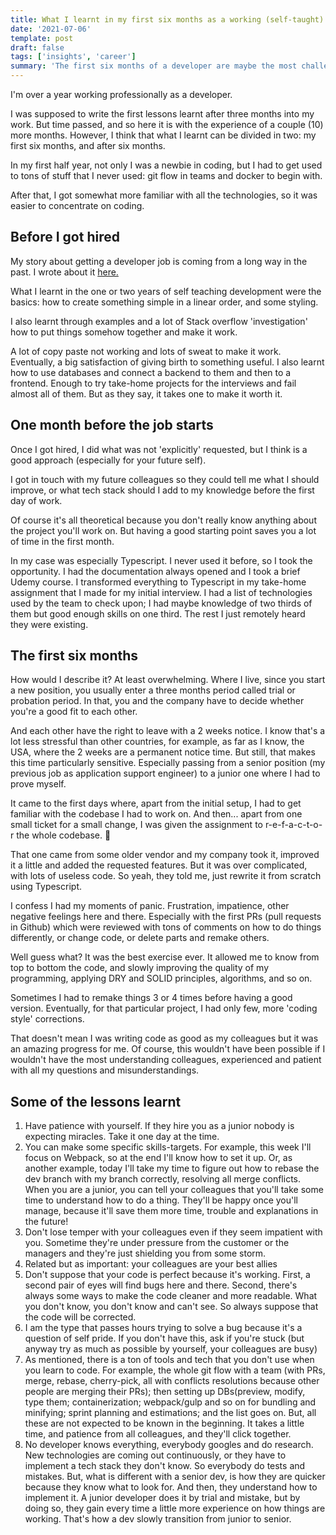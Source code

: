```yaml
---
title: What I learnt in my first six months as a working (self-taught) developer
date: '2021-07-06'
template: post
draft: false
tags: ['insights', 'career']
summary: 'The first six months of a developer are maybe the most challenging. This is what I learnt. My mistakes and accomplishments, to become a better dev'
---
```


I'm over a year working professionally as a developer.

I was supposed to write the first lessons learnt after three months into my work. But time passed, and so here it is with the experience of a couple (10) more months.
However, I think that what I learnt can be divided in two: my first six months, and after six months.

In my first half year, not only I was a newbie in coding, but I had to get used to tons of stuff that I never used: git flow in teams and docker to begin with.

After that, I got somewhat more familiar with all the technologies, so it was easier to concentrate on coding.

## Before I got hired

My story about getting a developer job is coming from a long way in the past. I wrote about it <a href="https://buaiscia.github.io/blog/how-transitioned-from-humanistic-to-tech-and-helped">here.</a>

What I learnt in the one or two years of self teaching development were the basics: how to create something simple in a linear order, and some styling.

I also learnt through examples and a lot of Stack overflow 'investigation' how to put things somehow together and make it work.

A lot of copy paste not working and lots of sweat to make it work. Eventually, a big satisfaction of giving birth to something useful.
I also learnt how to use databases and connect a backend to them and then to a frontend. Enough to try take-home projects for the interviews and fail almost all of them. But as they say, it takes one to make it worth it.

## One month before the job starts

Once I got hired, I did what was not 'explicitly' requested, but I think is a good approach (especially for your future self).

I got in touch with my future colleagues so they could tell me what I should improve, or what tech stack should I add to my knowledge before the first day of work.

Of course it's all theoretical because you don't really know anything about the project you'll work on. But having a good starting point saves you a lot of time in the first month.

In my case was especially Typescript. I never used it before, so I took the opportunity. I had the documentation always opened and I took a brief Udemy course. I transformed everything to Typescript in my take-home assignment that I made for my initial interview.
I had a list of technologies used by the team to check upon; I had maybe knowledge of two thirds of them but good enough skills on one third. The rest I just remotely heard they were existing.

## The first six months

How would I describe it? At least overwhelming. Where I live, since you start a new position, you usually enter a three months period called trial or probation period. In that, you and the company have to decide whether you're a good fit to each other.

And each other have the right to leave with a 2 weeks notice. I know that's a lot less stressful than other countries, for example, as far as I know, the USA, where the 2 weeks are a permanent notice time. But still, that makes this time particularly sensitive.
Especially passing from a senior position (my previous job as application support engineer) to a junior one where I had to prove myself.

It came to the first days where, apart from the initial setup, I had to get familiar with the codebase I had to work on.
And then... apart from one small ticket for a small change, I was given the assignment to r-e-f-a-c-t-o-r the whole codebase. 🤯

That one came from some older vendor and my company took it, improved it a little and added the requested features.
But it was over complicated, with lots of useless code. So yeah, they told me, just rewrite it from scratch using Typescript.

I confess I had my moments of panic. Frustration, impatience, other negative feelings here and there.
Especially with the first PRs (pull requests in Github) which were reviewed with tons of comments on how to do things differently, or change code, or delete parts and remake others.

Well guess what? It was the best exercise ever. It allowed me to know from top to bottom the code, and slowly improving the quality of my programming, applying DRY and SOLID principles, algorithms, and so on.

Sometimes I had to remake things 3 or 4 times before having a good version.
Eventually, for that particular project, I had only few, more 'coding style' corrections.

That doesn't mean I was writing code as good as my colleagues but it was an amazing progress for me.
Of course, this wouldn't have been possible if I wouldn't have the most understanding colleagues, experienced and patient with all my questions and misunderstandings.

## Some of the lessons learnt

<ol>
  <li>
    Have patience with yourself. If they hire you as a junior nobody is expecting miracles. Take it
    one day at the time.
  </li>
  <li>
    You can make some specific skills-targets. For example, this week I'll focus on Webpack, so at
    the end I'll know how to set it up. Or, as another example, today I'll take my time to figure
    out how to rebase the dev branch with my branch correctly, resolving all merge conflicts. When
    you are a junior, you can tell your colleagues that you'll take some time to understand how to
    do a thing. They'll be happy once you'll manage, because it'll save them more time, trouble and
    explanations in the future!
  </li>
  <li>
    Don't lose temper with your colleagues even if they seem impatient with you. Sometime they're
    under pressure from the customer or the managers and they're just shielding you from some storm.
  </li>
  <li>Related but as important: your colleagues are your best allies</li>
  <li>
    Don't suppose that your code is perfect because it's working. First, a second pair of eyes will
    find bugs here and there. Second, there's always some ways to make the code cleaner and more
    readable. What you don't know, you don't know and can't see. So always suppose that the code
    will be corrected.
  </li>
  <li>
    I am the type that passes hours trying to solve a bug because it's a question of self pride. If
    you don't have this, ask if you're stuck (but anyway try as much as possible by yourself, your
    colleagues are busy)
  </li>
  <li>
    As mentioned, there is a ton of tools and tech that you don't use when you learn to code. For
    example, the whole git flow with a team (with PRs, merge, rebase, cherry-pick, all with
    conflicts resolutions because other people are merging their PRs); then setting up DBs(preview,
    modify, type them; containerization; webpack/gulp and so on for bundling and minifying; sprint
    planning and estimations; and the list goes on. But, all these are not expected to be known in
    the beginning. It takes a little time, and patience from all colleagues, and they'll click
    together.
  </li>
  <li>
    No developer knows everything, everybody googles and do research. New technologies are coming
    out continuously, or they have to implement a tech stack they don't know. So everybody do tests
    and mistakes. But, what is different with a senior dev, is how they are quicker because they
    know what to look for. And then, they understand how to implement it. A junior developer does it
    by trial and mistake, but by doing so, they gain every time a little more experience on how
    things are working. That's how a dev slowly transition from junior to senior.
  </li>
</ol>
